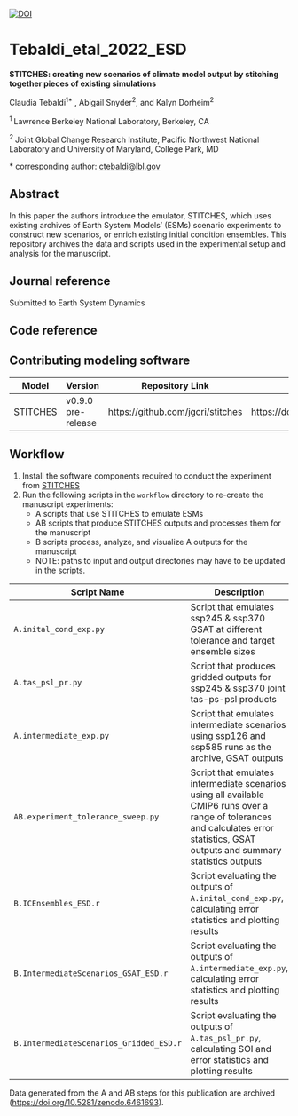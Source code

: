 [![DOI](https://zenodo.org/badge/478588973.svg)](https://zenodo.org/badge/latestdoi/478588973)


# Tebaldi_etal_2022_ESD

**STITCHES: creating new scenarios of climate model output by stitching together pieces of existing simulations**

Claudia Tebaldi<sup>1\*</sup> , Abigail Snyder<sup>2</sup>, and Kalyn Dorheim<sup>2</sup>

<sup>1 </sup> Lawrence Berkeley National Laboratory, Berkeley, CA

<sup>2 </sup> Joint Global Change Research Institute, Pacific Northwest National Laboratory and University of Maryland, College Park, MD


\* corresponding author:  ctebaldi@lbl.gov

## Abstract
In this paper the authors introduce the emulator, STITCHES, which uses existing
archives of Earth System Models’ (ESMs) scenario experiments to construct new scenarios, or enrich existing initial condition ensembles. This repository archives the data and scripts used in the experimental setup and analysis for the manuscript. 

## Journal reference
Submitted to Earth System Dynamics 

## Code reference



## Contributing modeling software
| Model | Version | Repository Link | DOI |
|-------|---------|-----------------|-----|
| STITCHES | v0.9.0 pre-release | https://github.com/jgcri/stitches | https://doi.org/10.5281/zenodo.6463264 |


## Workflow

1. Install the software components required to conduct the experiment from [STITCHES](https://github.com/jgcri/stitches#getting-started-using-stitches)
2. Run the following scripts in the `workflow` directory to re-create the manuscript experiments:
    * A scripts that use STITCHES to emulate ESMs 
    * AB scripts that produce STITCHES outputs and processes them for the manuscript
    * B scripts process, analyze, and visualize A outputs for the manuscript
    * NOTE: paths to input and output directories may have to be updated in the scripts.


| Script Name | Description | 
| --- | --- | 
| `A.inital_cond_exp.py` | Script that emulates ssp245 & ssp370 GSAT at different tolerance and target ensemble sizes | 
| `A.tas_psl_pr.py` | Script that produces gridded outputs for ssp245 & ssp370 joint tas-ps-psl products | 
| `A.intermediate_exp.py` | Script that emulates intermediate scenarios using ssp126 and ssp585 runs as the archive, GSAT outputs  | 
| `AB.experiment_tolerance_sweep.py` | Script that emulates intermediate scenarios using all available CMIP6 runs over a range of tolerances and calculates error statistics, GSAT outputs and summary statistics outputs  | 
| `B.ICEnsembles_ESD.r` | Script evaluating the outputs of `A.inital_cond_exp.py`, calculating error statistics and plotting results | 
| `B.IntermediateScenarios_GSAT_ESD.r` | Script evaluating the outputs of `A.intermediate_exp.py`, calculating error statistics and plotting results | 
| `B.IntermediateScenarios_Gridded_ESD.r` | Script evaluating the outputs of `A.tas_psl_pr.py`, calculating SOI and error statistics and plotting results | 


Data generated from the A and AB steps for this publication are archived (https://doi.org/10.5281/zenodo.6461693).


